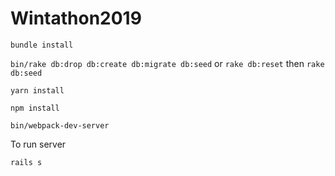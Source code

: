 # Wintathon2019

`bundle install`

`bin/rake db:drop db:create db:migrate db:seed` or `rake db:reset` then `rake db:seed`


`yarn install`

`npm install`

`bin/webpack-dev-server`

To run server

`rails s`
